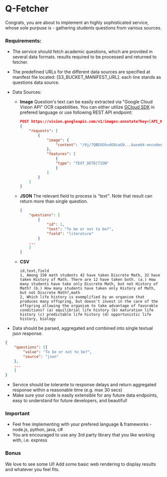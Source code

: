 # Q-Fetcher

Congrats, you are about to implement an highly sophisticated service, whose sole purpuse is - gathering students questions from various sources.

### Requirements:
* The service should fetch academic questions, which are provided in several data formats. results required to be processed and returned to fetcher. 

* The predefined URLs for the different data sources are specified at manifest file located: [S3_BUCKET_MANIFEST_URL]. 
each line stands as questions data source. 

* Data Sources:

    * **Image**
Question's text can be easily extracted via "Google Cloud Vision API" OCR capebilities.
You can either utilize [GCloud SDK](https://cloud.google.com/vision/docs/detecting-text) in prefered language or use following REST API endpoint:

        ```json
        POST https://vision.googleapis.com/v1/images:annotate?key=[API_KEY]
        {
            "requests": [
                {
                    "image": {
                        "content": "/9j/7QBEUGhvdG9zaG9...base64-encoded-image-content...fXNWzvDEeYxxxzj/Coa6Bax//Z"
                    },
                    "features": [
                        {
                        "type": "TEXT_DETECTION"
                        }
                    ]
                }
            ]
        }
        ```


    * **JSON**
        The relevant field to process is *"text"*. 
        Note that result can return more than single question.
        ```json
        {
            "questions": [
                {
                    "id": 1,
                    "text": "To be or not to be?",
                    "field": "literature"
                }
            ...
            ]
        }
        ```

    * **CSV**
        ```
        id,text,field
        1, Among 150 math students 42 have taken Discrete Math, 32 have taken History of Math. There are 12 have taken both. (a.) How many students have take only Discrete Math, but not History of Math? (b.) How many students have taken only History of Math, but not Discrete Math?,math
        2, Which life history is exemplified by an organism that produces many offspring, but doesn't invest in the care of the offspring allowing the organism to take advantage of favorable conditions? (a) equilibrial life history (b) maturation life history (c) predictable life history (d) opportunistic life history, biology
        ```


* Data should be parsed, aggregated and combined into single textual json response.
```json
{
    "questions": [{
        "value": "To be or not to be?",
        "source": "json"
    },
    ...
    ]
}
```
* Service should be tolerante to response delays and return aggregated response within a reasonable time (e.g. max 30 secs)
* Make sure your code is easily extensible for any future data endpoints, easy to understand for future developers, and beautiful!

### Important

* Feel free implementing with your prefered language & frameworks - node.js, python, java, c#
* You are encouraged to use any 3rd party library that you like working with, i.e. express

### Bonus

We love to see some UI! Add some basic web rendering to display results and whatever you feel fits.
